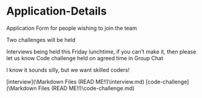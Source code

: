 # Application-Details
Application Form for people wishing to join the team


Two challenges will be held 

Interviews being held this Friday lunchtime, if you can\'t make it, then please let us know
Code challenge held on agreed time in Group Chat

I know it sounds silly, but we want skilled coders!

[interview](\Markdown Files (READ ME!!)\interview.md)
[code-challenge](\Markdown Files (READ ME!!)\code-challenge.md)
